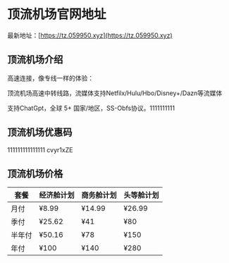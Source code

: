 # 顶流机场官网地址

最新地址：[https://tz.059950.xyz](https://tz.059950.xyz)

## 顶流机场介绍

高速连接，像专线一样的体验：

顶流机场高速中转线路，流媒体支持Netfilx/Hulu/Hbo/Disney+/Dazn等流媒体

支持ChatGpt，全球 5+ 国家/地区，SS-Obfs协议。1111111111

## 顶流机场优惠码
111111111111111
cvyr1xZE

## 顶流机场价格

|套餐|经济舱计划|商务舱计划|头等舱计划|
|----|----|----|----|
|月付|¥8.99|¥14.99|¥26.99|
|季付|¥25.62|¥41|¥80|
|半年付|¥50.16|¥78|¥150|
|年付|¥100|¥140|¥280|


